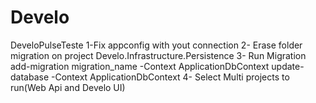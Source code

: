 # Develo
DeveloPulseTeste
1-Fix appconfig with yout connection
2- Erase folder migration on project Develo.Infrastructure.Persistence
3- Run Migration
  add-migration migration_name -Context ApplicationDbContext
  update-database -Context ApplicationDbContext
4- Select Multi projects to run(Web Api and Develo UI)  
  
